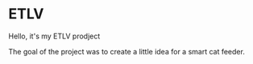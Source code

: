 # ETLV

Hello, it's my ETLV prodject

The goal of the project was to create a little idea for a smart cat feeder.
